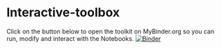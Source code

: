 # Interactive-toolbox
Click on the button below to open the toolkit on MyBinder.org so you can run, modify and interact with the Notebooks.
[![Binder](https://mybinder.org/badge_logo.svg)](https://mybinder.org/v2/gh/AndresPenuela/iRONs.git/master)
